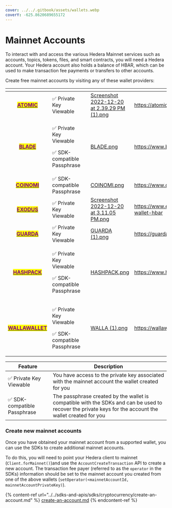```yaml
---
cover: ../../.gitbook/assets/wallets.webp
coverY: -625.8620689655172
---
```


# Mainnet Accounts

To interact with and access the various Hedera Mainnet services such as accounts, topics, tokens, files, and smart contracts, you will need a Hedera account. Your Hedera account also holds a balance of HBAR, which can be used to make transaction fee payments or transfers to other accounts.

Create free mainnet accounts by visiting any of these wallet providers:&#x20;

<table data-card-size="large" data-view="cards"><thead><tr><th align="center"></th><th></th><th></th><th data-hidden data-card-cover data-type="files"></th><th data-hidden data-card-target data-type="content-ref"></th></tr></thead><tbody><tr><td align="center"><mark style="color:purple;"><strong></strong></mark><a href="https://atomicwallet.io/"><mark style="color:purple;"><strong>ATOMIC</strong></mark></a><mark style="color:purple;"><strong></strong></mark></td><td>✅ Private Key Viewable </td><td></td><td><a href="../../.gitbook/assets/Screenshot 2022-12-20 at 2.39.29 PM (1).png">Screenshot 2022-12-20 at 2.39.29 PM (1).png</a></td><td><a href="https://atomicwallet.io/">https://atomicwallet.io/</a></td></tr><tr><td align="center"><mark style="color:purple;"><strong></strong></mark><a href="https://www.bladewallet.io/"><mark style="color:purple;"><strong>BLADE</strong></mark></a><mark style="color:purple;"><strong></strong></mark></td><td><p>✅ Private Key Viewable</p><p>✅ SDK-compatible Passphrase </p></td><td></td><td><a href="../../.gitbook/assets/BLADE.png">BLADE.png</a></td><td><a href="https://www.bladewallet.io/">https://www.bladewallet.io/</a></td></tr><tr><td align="center"><mark style="color:purple;"><strong></strong></mark><a href="https://www.coinomi.com/en/"><mark style="color:purple;"><strong>COINOMI</strong></mark></a><mark style="color:purple;"><strong></strong></mark></td><td>✅ SDK-compatible Passphrase</td><td></td><td><a href="../../.gitbook/assets/COINOMI.png">COINOMI.png</a></td><td><a href="https://www.coinomi.com/en/">https://www.coinomi.com/en/</a></td></tr><tr><td align="center"><mark style="color:purple;"><strong></strong></mark><a href="https://www.exodus.com/hedera-wallet-hbar"><mark style="color:purple;"><strong>EXODUS</strong></mark></a></td><td>✅ Private Key Viewable </td><td></td><td><a href="../../.gitbook/assets/Screenshot 2022-12-20 at 3.11.05 PM.png">Screenshot 2022-12-20 at 3.11.05 PM.png</a></td><td><a href="https://www.exodus.com/hedera-wallet-hbar">https://www.exodus.com/hedera-wallet-hbar</a></td></tr><tr><td align="center"><mark style="color:purple;"><strong></strong></mark><a href="https://guarda.com/"><mark style="color:purple;"><strong>GUARDA</strong></mark></a><mark style="color:purple;"><strong></strong></mark></td><td>✅ Private Key Viewable </td><td></td><td><a href="../../.gitbook/assets/GUARDA (1).png">GUARDA (1).png</a></td><td><a href="https://guarda.com/">https://guarda.com/</a></td></tr><tr><td align="center"><mark style="color:purple;"><strong></strong></mark><a href="https://www.hashpack.app/"><mark style="color:purple;"><strong>HASHPACK</strong></mark></a><mark style="color:purple;"><strong></strong></mark></td><td><p>✅ Private Key Viewable</p><p>✅ SDK-compatible Passphrase </p></td><td></td><td><a href="../../.gitbook/assets/HASHPACK.png">HASHPACK.png</a></td><td><a href="https://www.hashpack.app/">https://www.hashpack.app/</a></td></tr><tr><td align="center"><mark style="color:purple;"><strong></strong></mark><a href="https://wallawallet.com/"><mark style="color:purple;"><strong>WALLAWALLET</strong></mark></a><mark style="color:purple;"><strong></strong></mark></td><td><p>✅ Private Key Viewable </p><p>✅ SDK-compatible Passphrase</p></td><td></td><td><a href="../../.gitbook/assets/WALLA (1).png">WALLA (1).png</a></td><td><a href="https://wallawallet.com/">https://wallawallet.com/</a></td></tr></tbody></table>

| Feature                     | Description                                                                                                                                             |
| --------------------------- | ------------------------------------------------------------------------------------------------------------------------------------------------------- |
| ✅ Private Key Viewable      | You have access to the private key associated with the mainnet account the wallet created for you                                                       |
| ✅ SDK-compatible Passphrase | The passphrase created by the wallet is compatible with the SDKs and can be used to recover the private keys for the account the wallet created for you |

### Create new mainnet accounts

Once you have obtained your mainnet account from a supported wallet, you can use the SDKs to create additional mainnet accounts.&#x20;

To do this, you will need to point your Hedera client to mainnet (`Client.forMainnet()`)and use the `AccountCreateTransaction` API to create a new account. The transaction fee payer (referred to as the `operator` in the SDKs) information should be set to the mainnet account you created from one of the above wallets (`setOperator(<mainnetAccountId, mainnetAccountPrivateKey)`).&#x20;

{% content-ref url="../../sdks-and-apis/sdks/cryptocurrency/create-an-account.md" %}
[create-an-account.md](../../sdks-and-apis/sdks/cryptocurrency/create-an-account.md)
{% endcontent-ref %}
